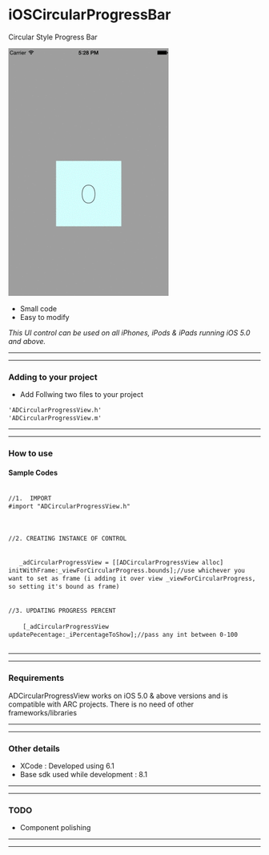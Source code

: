 iOSCircularProgressBar
======================

Circular Style Progress Bar



![      ](\CircularProgressBar.gif "") 


* Small code 
* Easy to modify 

<em>This UI control can be used on all iPhones, iPods & iPads running iOS 5.0 and above.</em>

---
---

### Adding to your project


* Add Follwing two files to your project

```
'ADCircularProgressView.h'
'ADCircularProgressView.m'
```

---
---

### How to use

#### Sample Codes

```obj-c

//1.  IMPORT
#import "ADCircularProgressView.h"



//2. CREATING INSTANCE OF CONTROL


   _adCircularProgressView = [[ADCircularProgressView alloc] initWithFrame:_viewForCircularProgress.bounds];//use whichever you want to set as frame (i adding it over view _viewForCircularProgress, so setting it's bound as frame)


//3. UPDATING PROGRESS PERCENT

    [_adCircularProgressView updatePecentage:_iPercentageToShow];//pass any int between 0-100
    

```


---
---

### Requirements

ADCircularProgressView works on iOS 5.0 & above versions and is compatible with ARC projects. There is no need of other frameworks/libraries

---
---

### Other details

* XCode : Developed using 6.1
* Base sdk used while development : 8.1
---
---

### TODO

* Component polishing

---
---
